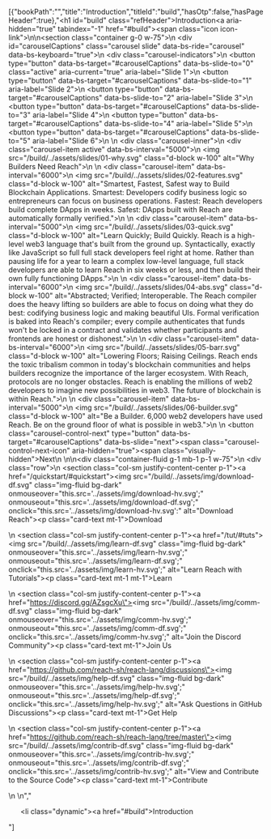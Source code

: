[{"bookPath":"","title":"Introduction","titleId":"build","hasOtp":false,"hasPageHeader":true},"<h1 id=\"build\" class=\"refHeader\">Introduction<a aria-hidden=\"true\" tabindex=\"-1\" href=\"#build\"><span class=\"icon icon-link\"></span></a></h1>\n<style>.card-text {\ncolor: #d1e3f0;\nfont-weight: 700;\nfont-size: 12px;\n}\n.img-fluid:hover + p {\ncolor: #4536da;\n}</style>\n<section class=\"container g-0 w-75\">\n  <div id=\"carouselCaptions\" class=\"carousel slide\" data-bs-ride=\"carousel\" data-bs-keyboard=\"true\">\n    <div class=\"carousel-indicators\">\n      <button type=\"button\" data-bs-target=\"#carouselCaptions\" data-bs-slide-to=\"0\" class=\"active\" aria-current=\"true\" aria-label=\"Slide 1\"></button>\n      <button type=\"button\" data-bs-target=\"#carouselCaptions\" data-bs-slide-to=\"1\" aria-label=\"Slide 2\"></button>\n      <button type=\"button\" data-bs-target=\"#carouselCaptions\" data-bs-slide-to=\"2\" aria-label=\"Slide 3\"></button>\n      <button type=\"button\" data-bs-target=\"#carouselCaptions\" data-bs-slide-to=\"3\" aria-label=\"Slide 4\"></button>\n      <button type=\"button\" data-bs-target=\"#carouselCaptions\" data-bs-slide-to=\"4\" aria-label=\"Slide 5\"></button>\n      <button type=\"button\" data-bs-target=\"#carouselCaptions\" data-bs-slide-to=\"5\" aria-label=\"Slide 6\"></button>\n    </div>\n    <div class=\"carousel-inner\">\n      <div class=\"carousel-item active\" data-bs-interval=\"5000\">\n        <img src=\"/build/../assets/slides/01-why.svg\" class=\"d-block w-100\" alt=\"Why Builders Need Reach\">\n      </div>\n      <div class=\"carousel-item\" data-bs-interval=\"6000\">\n        <img src=\"/build/../assets/slides/02-features.svg\" class=\"d-block w-100\" alt=\"Smartest, Fastest, Safest way to Build Blockchain Applications. Smartest: Developers codify business logic so entrepreneurs can focus on business operations. Fastest: Reach developers build complete DApps in weeks. Safest: DApps built with Reach are automatically formally verified.\">\n      </div>\n      <div class=\"carousel-item\" data-bs-interval=\"5000\">\n        <img src=\"/build/../assets/slides/03-quick.svg\" class=\"d-block w-100\" alt=\"Learn Quickly; Build Quickly. Reach is a high-level web3 language that's built from the ground up. Syntactically, exactly like JavaScript so full full stack developers feel right at home. Rather than pausing life for a year to learn a complex low-level language, full stack developers are able to learn Reach in six weeks or less, and then build their own fully functioning DApps.\">\n      </div>\n      <div class=\"carousel-item\" data-bs-interval=\"6000\">\n        <img src=\"/build/../assets/slides/04-abs.svg\" class=\"d-block w-100\" alt=\"Abstracted; Verified; Interoperable. The Reach compiler does the heavy lifting so builders are able to focus on doing what they do best: codifying business logic and making beautiful UIs. Formal verification is baked into Reach's compiler; every compile authenticates that funds won't be locked in a contract and validates whether participants and frontends are honest or dishonest.\">\n      </div>\n      <div class=\"carousel-item\" data-bs-interval=\"6000\">\n        <img src=\"/build/../assets/slides/05-barr.svg\" class=\"d-block w-100\" alt=\"Lowering Floors; Raising Ceilings. Reach ends the toxic tribalism common in today's blockchain communities and helps builders recognize the importance of the larger ecosystem. With Reach, protocols are no longer obstacles. Reach is enabling the millions of web2 developers to imagine new possibilities in web3. The future of blockchain is within Reach.\">\n      </div>\n      <div class=\"carousel-item\" data-bs-interval=\"5000\">\n        <img src=\"/build/../assets/slides/06-builder.svg\" class=\"d-block w-100\" alt=\"Be a Builder. 6,000 web2 developers have used Reach. Be on the ground floor of what is possible in web3.\">\n      </div>\n    </div><button class=\"carousel-control-next\" type=\"button\" data-bs-target=\"#carouselCaptions\" data-bs-slide=\"next\"><span class=\"carousel-control-next-icon\" aria-hidden=\"true\"></span><span class=\"visually-hidden\">Next</span></button>\n  </div>\n</section>\n<div class=\"container-fluid g-1 mb-1 p-1 w-75\">\n  <div class=\"row\">\n    <section class=\"col-sm justify-content-center p-1\"><a href=\"/quickstart/#quickstart\"><img src=\"/build/../assets/img/download-df.svg\" class=\"img-fluid bg-dark\" onmouseover=\"this.src='../assets/img/download-hv.svg';\" onmouseout=\"this.src='../assets/img/download-df.svg';\" onclick=\"this.src='../assets/img/download-hv.svg':\" alt=\"Download Reach\"><p class=\"card-text mt-1\">Download</p></a></section>\n    <section class=\"col-sm justify-content-center p-1\"><a href=\"/tut/#tuts\"><img src=\"/build/../assets/img/learn-df.svg\" class=\"img-fluid bg-dark\" onmouseover=\"this.src='../assets/img/learn-hv.svg';\" onmouseout=\"this.src='../assets/img/learn-df.svg';\" onclick=\"this.src='../assets/img/learn-hv.svg';\" alt=\"Learn Reach with Tutorials\"><p class=\"card-text mt-1 mt-1\">Learn</p></a></section>\n    <section class=\"col-sm justify-content-center p-1\"><a href=\"https://discord.gg/AZsgcXu\"><img src=\"/build/../assets/img/comm-df.svg\" class=\"img-fluid bg-dark\" onmouseover=\"this.src='../assets/img/comm-hv.svg';\" onmouseout=\"this.src='../assets/img/comm-df.svg';\" onclick=\"this.src='../assets/img/comm-hv.svg';\" alt=\"Join the Discord Community\"><p class=\"card-text mt-1\">Join Us</p></a></section>\n    <section class=\"col-sm justify-content-center p-1\"><a href=\"https://github.com/reach-sh/reach-lang/discussions\"><img src=\"/build/../assets/img/help-df.svg\" class=\"img-fluid bg-dark\" onmouseover=\"this.src='../assets/img/help-hv.svg';\" onmouseout=\"this.src='../assets/img/help-df.svg';\" onclick=\"this.src='../assets/img/help-hv.svg';\" alt=\"Ask Questions in GitHub Discussions\"><p class=\"card-text mt-1\">Get Help</p></a></section>\n    <section class=\"col-sm justify-content-center p-1\"><a href=\"https://github.com/reach-sh/reach-lang/tree/master\"><img src=\"/build/../assets/img/contrib-df.svg\" class=\"img-fluid bg-dark\" onmouseover=\"this.src='../assets/img/contrib-hv.svg';\" onmouseout=\"this.src='../assets/img/contrib-df.svg';\" onclick=\"this.src='../assets/img/contrib-hv.svg';\" alt=\"View and Contribute to the Source Code\"><p class=\"card-text mt-1\">Contribute</p></a></section>\n  </div>\n</div>","<ul><li class=\"dynamic\"><a href=\"#build\">Introduction</a></li></ul>"]